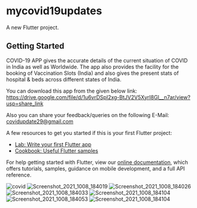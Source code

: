 # mycovid19updates

A new Flutter project.

## Getting Started

COVID-19 APP gives the accurate details of the current situation of COVID in India as well as Worldwide. The app also provides the facility for the booking of Vaccination Slots (India) and also gives the present stats of hospital & beds across different states of India.

You can download this app from the given below link:
https://drive.google.com/file/d/1u6vrDSpI2xg-BtJV2V5XyrI8Gl__n7ar/view?usp=share_link

Also you can share your feedback/queries on the following E-Mail:
covidupdate29@gmail.com

A few resources to get you started if this is your first Flutter project:

- [Lab: Write your first Flutter app](https://flutter.dev/docs/get-started/codelab)
- [Cookbook: Useful Flutter samples](https://flutter.dev/docs/cookbook)

For help getting started with Flutter, view our
[online documentation](https://flutter.dev/docs), which offers tutorials,
samples, guidance on mobile development, and a full API reference.

![covid](https://user-images.githubusercontent.com/89028968/136564429-fc245b5b-3bb6-48ec-a35d-f69667da0378.png)
![Screenshot_2021_1008_184019](https://user-images.githubusercontent.com/89028968/136564713-c4b95d65-4755-4d10-bd84-18dee58530c1.jpg)
![Screenshot_2021_1008_184026](https://user-images.githubusercontent.com/89028968/136565128-735ca229-9b8f-418f-997f-31f9f7b815ae.jpg)
![Screenshot_2021_1008_184033](https://user-images.githubusercontent.com/89028968/136565140-57fa3ad5-1079-4e18-ba85-11013068f07f.jpg)
![Screenshot_2021_1008_184104](https://user-images.githubusercontent.com/89028968/136565158-2eef3ac2-003c-4e62-9af3-4284fcfe9120.jpg)
![Screenshot_2021_1008_184053](https://user-images.githubusercontent.com/89028968/136565194-1df1645e-ff41-4a13-8f88-b98b67464f24.jpg)
![Screenshot_2021_1008_184104](https://user-images.githubusercontent.com/89028968/136565203-46e43704-0800-43e0-bfac-69320e102a20.jpg)
